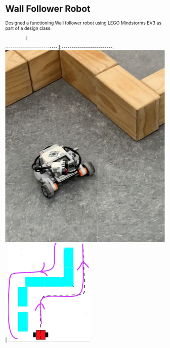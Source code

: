 # Wall Follower Robot

Designed a functioning Wall follower robot using LEGO Mindstorms EV3 as part of a design class.

             |  
:-------------------------:|:-------------------------:
![](https://github.com/talha-riaz/WallFollower-EV3/blob/master/img/a.jpg)  |  ![](https://github.com/talha-riaz/WallFollower-EV3/blob/master/img/b.png)
